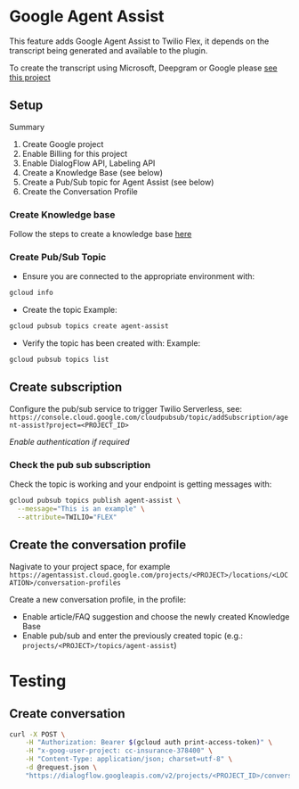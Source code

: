 # Google Agent Assist
This feature adds Google Agent Assist to Twilio Flex, it depends on the transcript being generated and available to the plugin.

To create the transcript using Microsoft, Deepgram or Google please [see this project](https://github.com/chaosloth/twilio-stream-transcript)

## Setup

Summary
1. Create Google project
2. Enable Billing for this project
3. Enable DialogFlow API, Labeling API
4. Create a Knowledge Base (see below)
5. Create a Pub/Sub topic for Agent Assist (see below)
6. Create the Conversation Profile

### Create Knowledge base
Follow the steps to create a knowledge base [here](https://agentassist.cloud.google.com/projects/)

### Create Pub/Sub Topic
- Ensure you are connected to the appropriate environment with:
```sh
gcloud info
```
- Create the topic
Example:
```sh
gcloud pubsub topics create agent-assist
```

- Verify the topic has been created with:
Example:
```sh
gcloud pubsub topics list
```

## Create subscription
Configure the pub/sub service to trigger Twilio Serverless, see:
`https://console.cloud.google.com/cloudpubsub/topic/addSubscription/agent-assist?project=<PROJECT_ID>`

*Enable authentication if required*

### Check the pub sub subscription
Check the topic is working and your endpoint is getting messages with:
```sh
gcloud pubsub topics publish agent-assist \
  --message="This is an example" \
  --attribute=TWILIO="FLEX"
  ```

## Create the conversation profile
Nagivate to your project space, for example
`https://agentassist.cloud.google.com/projects/<PROJECT>/locations/<LOCATION>/conversation-profiles`


Create a new conversation profile, in the profile:
- Enable article/FAQ suggestion and choose the newly created Knowledge Base
- Enable pub/sub and enter the previously created topic (e.g.: `projects/<PROJECT>/topics/agent-assist`)


# Testing
## Create conversation
```sh
curl -X POST \
    -H "Authorization: Bearer $(gcloud auth print-access-token)" \
    -H "x-goog-user-project: cc-insurance-378400" \
    -H "Content-Type: application/json; charset=utf-8" \
    -d @request.json \
    "https://dialogflow.googleapis.com/v2/projects/<PROJECT_ID>/conversations"
```
